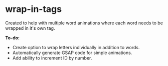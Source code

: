 # wrap-in-tags

Created to help with multiple word animations where each word needs to be wrapped in it's own tag.

**To-do:**
- Create option to wrap letters individually in addition to words.
- Automatically generate GSAP code for simple animations.
- Add ability to increment ID by number.
